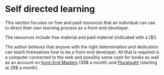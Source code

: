 # Self directed learning

This section focuses on free and paid resources that an individual can use to direct their own learning process as a front-end developer.

The resources include free material and paid material (indicated with a [$]).

The author believes that anyone with the right determination and dedication can teach themselves how to be a front-end developer. All that is required is a computer connected to the web and possibly some cash for books as well as an account on [front-End Masters](https://frontendmasters.com/) (39$ a month) and [Pluralsight](http://www.pluralsight.com/) (starting at 29$ a month).



